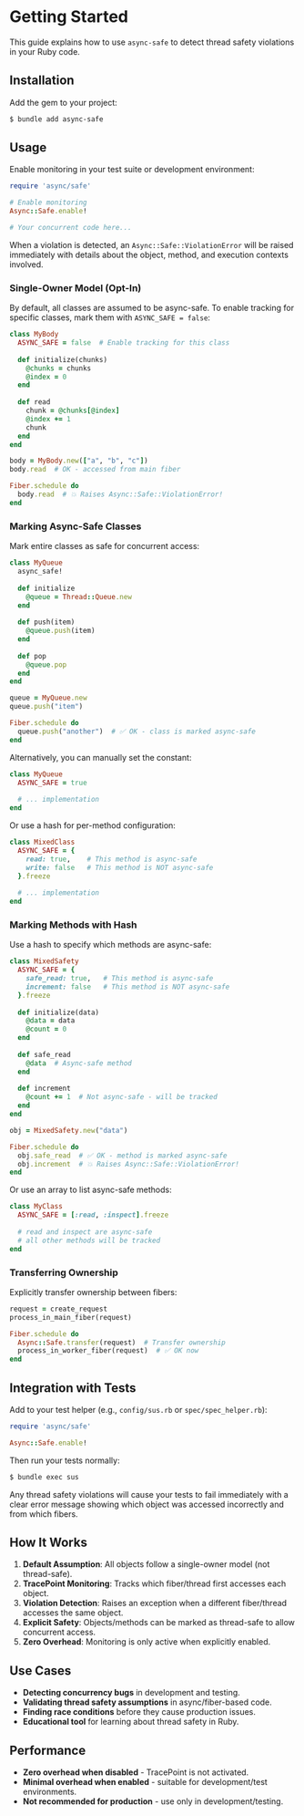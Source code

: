 # Getting Started

This guide explains how to use `async-safe` to detect thread safety violations in your Ruby code.

## Installation

Add the gem to your project:

~~~ bash
$ bundle add async-safe
~~~

## Usage

Enable monitoring in your test suite or development environment:

~~~ ruby
require 'async/safe'

# Enable monitoring
Async::Safe.enable!

# Your concurrent code here...
~~~

When a violation is detected, an `Async::Safe::ViolationError` will be raised immediately with details about the object, method, and execution contexts involved.

### Single-Owner Model (Opt-In)

By default, all classes are assumed to be async-safe. To enable tracking for specific classes, mark them with `ASYNC_SAFE = false`:

~~~ ruby
class MyBody
  ASYNC_SAFE = false  # Enable tracking for this class
  
  def initialize(chunks)
    @chunks = chunks
    @index = 0
  end
  
  def read
    chunk = @chunks[@index]
    @index += 1
    chunk
  end
end

body = MyBody.new(["a", "b", "c"])
body.read  # OK - accessed from main fiber

Fiber.schedule do
  body.read  # 💥 Raises Async::Safe::ViolationError!
end
~~~

### Marking Async-Safe Classes

Mark entire classes as safe for concurrent access:

~~~ ruby
class MyQueue
  async_safe!
  
  def initialize
    @queue = Thread::Queue.new
  end
  
  def push(item)
    @queue.push(item)
  end
  
  def pop
    @queue.pop
  end
end

queue = MyQueue.new
queue.push("item")

Fiber.schedule do
  queue.push("another")  # ✅ OK - class is marked async-safe
end
~~~

Alternatively, you can manually set the constant:

~~~ ruby
class MyQueue
  ASYNC_SAFE = true
  
  # ... implementation
end
~~~

Or use a hash for per-method configuration:

~~~ ruby
class MixedClass
  ASYNC_SAFE = {
    read: true,    # This method is async-safe
    write: false   # This method is NOT async-safe
  }.freeze
  
  # ... implementation
end
~~~

### Marking Methods with Hash

Use a hash to specify which methods are async-safe:

~~~ ruby
class MixedSafety
  ASYNC_SAFE = {
    safe_read: true,   # This method is async-safe
    increment: false   # This method is NOT async-safe
  }.freeze
  
  def initialize(data)
    @data = data
    @count = 0
  end
  
  def safe_read
    @data  # Async-safe method
  end
  
  def increment
    @count += 1  # Not async-safe - will be tracked
  end
end

obj = MixedSafety.new("data")

Fiber.schedule do
  obj.safe_read  # ✅ OK - method is marked async-safe
  obj.increment  # 💥 Raises Async::Safe::ViolationError!
end
~~~

Or use an array to list async-safe methods:

~~~ ruby
class MyClass
  ASYNC_SAFE = [:read, :inspect].freeze
  
  # read and inspect are async-safe
  # all other methods will be tracked
end
~~~

### Transferring Ownership

Explicitly transfer ownership between fibers:

~~~ ruby
request = create_request
process_in_main_fiber(request)

Fiber.schedule do
  Async::Safe.transfer(request)  # Transfer ownership
  process_in_worker_fiber(request)  # ✅ OK now
end
~~~

## Integration with Tests

Add to your test helper (e.g., `config/sus.rb` or `spec/spec_helper.rb`):

~~~ ruby
require 'async/safe'

Async::Safe.enable!
~~~

Then run your tests normally:

~~~ bash
$ bundle exec sus
~~~

Any thread safety violations will cause your tests to fail immediately with a clear error message showing which object was accessed incorrectly and from which fibers.

## How It Works

1. **Default Assumption**: All objects follow a single-owner model (not thread-safe).
2. **TracePoint Monitoring**: Tracks which fiber/thread first accesses each object.
3. **Violation Detection**: Raises an exception when a different fiber/thread accesses the same object.
4. **Explicit Safety**: Objects/methods can be marked as thread-safe to allow concurrent access.
5. **Zero Overhead**: Monitoring is only active when explicitly enabled.

## Use Cases

- **Detecting concurrency bugs** in development and testing.
- **Validating thread safety assumptions** in async/fiber-based code.
- **Finding race conditions** before they cause production issues.
- **Educational tool** for learning about thread safety in Ruby.

## Performance

- **Zero overhead when disabled** - TracePoint is not activated.
- **Minimal overhead when enabled** - suitable for development/test environments.
- **Not recommended for production** - use only in development/testing.
